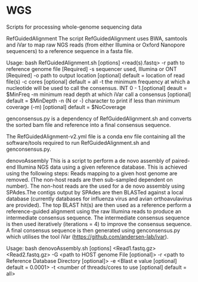 # WGS
Scripts for processing whole-genome sequencing data

RefGuidedAlignment
The script RefGuidedAlignment uses BWA, samtools and iVar to map raw NGS reads (from either Illumina or Oxford Nanopore sequencers) to a reference sequence in a fasta file.

Usage: bash RefGuidedAlignment.sh [options] <read(s).fastq>
	-r path to reference genome file [Required]
	-s sequencer used, Illumina or ONT [Required]
	-o path to output location [optional] default = location of read file(s)
	-c cores [optional] default = all
	-t the minimum frequency at which a nucleotide will be used to call the consensus. INT 0 - 1.[optional] deault = $MinFreq
	-m minimum read depth at which iVar call a consensus [optional] default = $MinDepth
	-n (N or -) character to print if less than minimum coverage (-m) [optional] default = $NoCoverage
  
  genconsensus.py is a dependency of RefGuidedAlignment.sh and converts the sorted bam file and reference into a final consensus sequence.
  
  The RefGuidedAlignment-v2.yml file is a conda env file containing all the software/tools required to run RefGuidedAlignment.sh and genconsensus.py.
  
denovoAssembly
This is a script to perform a de novo assembly of paired-end Illumina NGS data using a given reference database. This is achieved using the following steps: Reads mapping to a given host genome are removed. (The non-host reads are then sub-sampled dependent on number). The non-host reads are the used for a de novo assembly using SPAdes.The contigs output by SPAdes are then BLASTed against a local database (currently databases for influenza virus and avian orthoavulavirus are provided). The top BLAST hit(s) are then used as a reference perform a reference-guided alignment using the raw Illumina reads to produce an intermediate consensus sequence. The intermediate consensus sequence is then used iteratively (iterations = 4) to improve the consensus sequence. A final consensus sequence is then generated using genconsensus.py which utilises the tool iVar (https://github.com/andersen-lab/ivar).

Usage: bash denovoAssembly.sh [options] <Read1.fastq.gz> <Read2.fastq.gz> 
	-G <path to HOST genome File [optional]> 
	-r <path to Reference Database Directory [optional]> 
	-e <Blast e value [optional] default = 0.0001> 
	-t <number of threads/cores to use [optional] default = all>
